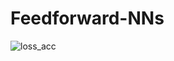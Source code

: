 # Feedforward-NNs
![loss_acc](https://user-images.githubusercontent.com/94951202/158313282-7f25d265-6d1c-49a0-855d-5f6b61c2143c.png)

